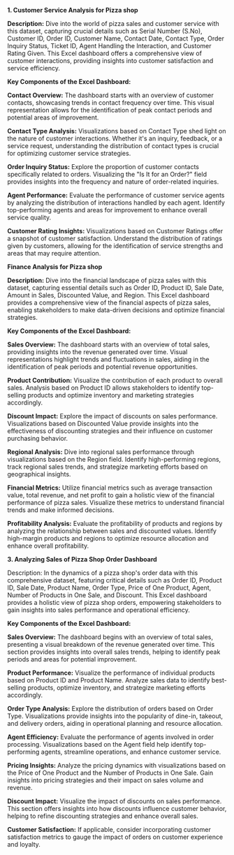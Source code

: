 **1. Customer Service Analysis for Pizza shop**

**Description:**
Dive into the world of pizza sales and customer service with this dataset, capturing crucial details such as Serial Number (S.No), Customer ID, Order ID, Customer Name, Contact Date, Contact Type, Order Inquiry Status, Ticket ID, Agent Handling the Interaction, and Customer Rating Given. This Excel dashboard offers a comprehensive view of customer interactions, providing insights into customer satisfaction and service efficiency.

**Key Components of the Excel Dashboard:**

**Contact Overview:** The dashboard starts with an overview of customer contacts, showcasing trends in contact frequency over time. This visual representation allows for the identification of peak contact periods and potential areas of improvement.

**Contact Type Analysis:** Visualizations based on Contact Type shed light on the nature of customer interactions. Whether it's an inquiry, feedback, or a service request, understanding the distribution of contact types is crucial for optimizing customer service strategies.

**Order Inquiry Status:** Explore the proportion of customer contacts specifically related to orders. Visualizing the "Is It for an Order?" field provides insights into the frequency and nature of order-related inquiries.

**Agent Performance:** Evaluate the performance of customer service agents by analyzing the distribution of interactions handled by each agent. Identify top-performing agents and areas for improvement to enhance overall service quality.

**Customer Rating Insights:** Visualizations based on Customer Ratings offer a snapshot of customer satisfaction. Understand the distribution of ratings given by customers, allowing for the identification of service strengths and areas that may require attention.

**Finance Analysis for Pizza shop**

**Description:** Dive into the financial landscape of pizza sales with this dataset, capturing essential details such as Order ID, Product ID, Sale Date, Amount in Sales, Discounted Value, and Region. This Excel dashboard provides a comprehensive view of the financial aspects of pizza sales, enabling stakeholders to make data-driven decisions and optimize financial strategies.

**Key Components of the Excel Dashboard:**

**Sales Overview:** The dashboard starts with an overview of total sales, providing insights into the revenue generated over time. Visual representations highlight trends and fluctuations in sales, aiding in the identification of peak periods and potential revenue opportunities.

**Product Contribution:** Visualize the contribution of each product to overall sales. Analysis based on Product ID allows stakeholders to identify top-selling products and optimize inventory and marketing strategies accordingly.

**Discount Impact:** Explore the impact of discounts on sales performance. Visualizations based on Discounted Value provide insights into the effectiveness of discounting strategies and their influence on customer purchasing behavior.

**Regional Analysis:** Dive into regional sales performance through visualizations based on the Region field. Identify high-performing regions, track regional sales trends, and strategize marketing efforts based on geographical insights.

**Financial Metrics:** Utilize financial metrics such as average transaction value, total revenue, and net profit to gain a holistic view of the financial performance of pizza sales. Visualize these metrics to understand financial trends and make informed decisions.

**Profitability Analysis:** Evaluate the profitability of products and regions by analyzing the relationship between sales and discounted values. Identify high-margin products and regions to optimize resource allocation and enhance overall profitability.

**3. Analyzing Sales of Pizza Shop Order Dashboard**

Description: In the dynamics of a pizza shop's order data with this comprehensive dataset, featuring critical details such as Order ID, Product ID, Sale Date, Product Name, Order Type, Price of One Product, Agent, Number of Products in One Sale, and Discount. This Excel dashboard provides a holistic view of pizza shop orders, empowering stakeholders to gain insights into sales performance and operational efficiency.

**Key Components of the Excel Dashboard:**

**Sales Overview:** The dashboard begins with an overview of total sales, presenting a visual breakdown of the revenue generated over time. This section provides insights into overall sales trends, helping to identify peak periods and areas for potential improvement.

**Product Performance:** Visualize the performance of individual products based on Product ID and Product Name. Analyze sales data to identify best-selling products, optimize inventory, and strategize marketing efforts accordingly.

**Order Type Analysis:** Explore the distribution of orders based on Order Type. Visualizations provide insights into the popularity of dine-in, takeout, and delivery orders, aiding in operational planning and resource allocation.

**Agent Efficiency:** Evaluate the performance of agents involved in order processing. Visualizations based on the Agent field help identify top-performing agents, streamline operations, and enhance customer service.

**Pricing Insights:** Analyze the pricing dynamics with visualizations based on the Price of One Product and the Number of Products in One Sale. Gain insights into pricing strategies and their impact on sales volume and revenue.

**Discount Impact:** Visualize the impact of discounts on sales performance. This section offers insights into how discounts influence customer behavior, helping to refine discounting strategies and enhance overall sales.

**Customer Satisfaction:** If applicable, consider incorporating customer satisfaction metrics to gauge the impact of orders on customer experience and loyalty.

